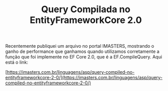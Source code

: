 ﻿---
title: "Query Compilada no EntityFrameworkCore 2.0"
comments: false
excerpt_separator: "Ler mais"
categories:
  - CSharp
tags:
  - CSharp
  - EntityFrameworkCore
---

Recentemente publiquei um arquivo no portal IMASTERS, mostrando o ganho de performance que ganhamos quando utilizamos corretamente a função que foi implemente no EF Core 2.0, que é a EF.CompileQuery.
Aqui está o link:

[https://imasters.com.br/linguagens/asp/query-compiled-no-entityframeworkcore-2-0/](https://imasters.com.br/linguagens/asp/query-compiled-no-entityframeworkcore-2-0/)